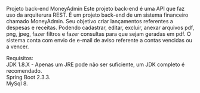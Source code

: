 Projeto back-end MoneyAdmin
Este projeto back-end é uma API que faz uso da arquiterura REST.
É um projeto back-end de um sistema financeiro chamado MoneyAdmin.
Seu objetivo criar lançamentos referentes a despesas e receitas.
Podendo cadastrar, editar, excluir, anexar arquivos pdf, png, jpeg, fazer filtros e fazer consultas para que sejam geradas em pdf.
O sistema conta com envio de e-mail de aviso referente a contas vencidas ou a vencer.


Requisitos: <br>
JDK 1.8.X - Apenas um JRE pode não ser suficiente, um JDK completo é recomendado. <br>
Spring Boot 2.3.3. <br>
MySql 8.
